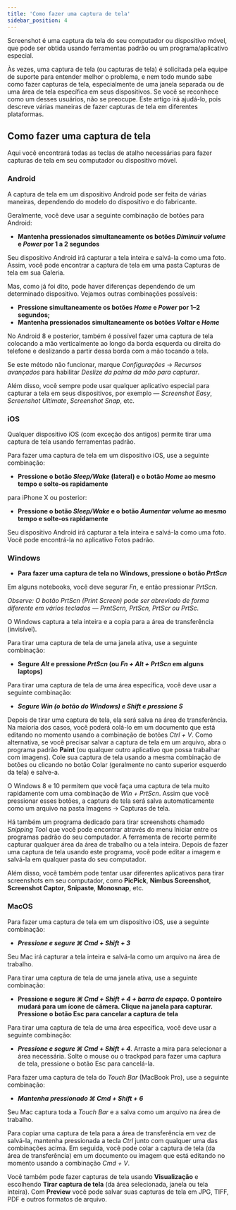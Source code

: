 ```yaml
---
title: 'Como fazer uma captura de tela'
sidebar_position: 4
---
```


Screenshot é uma captura da tela do seu computador ou dispositivo móvel, que pode ser obtida usando ferramentas padrão ou um programa/aplicativo especial.

Às vezes, uma captura de tela (ou capturas de tela) é solicitada pela equipe de suporte para entender melhor o problema, e nem todo mundo sabe como fazer capturas de tela, especialmente de uma janela separada ou de uma área de tela específica em seus dispositivos. Se você se reconhece como um desses usuários, não se preocupe. Este artigo irá ajudá-lo, pois descreve várias maneiras de fazer capturas de tela em diferentes plataformas.

## Como fazer uma captura de tela

Aqui você encontrará todas as teclas de atalho necessárias para fazer capturas de tela em seu computador ou dispositivo móvel.

### Android

A captura de tela em um dispositivo Android pode ser feita de várias maneiras, dependendo do modelo do dispositivo e do fabricante.

Geralmente, você deve usar a seguinte combinação de botões para Android:

+ **Mantenha pressionados simultaneamente os botões *Diminuir volume* e *Power* por 1 a 2 segundos**

Seu dispositivo Android irá capturar a tela inteira e salvá-la como uma foto. Assim, você pode encontrar a captura de tela em uma pasta Capturas de tela em sua Galeria.

Mas, como já foi dito, pode haver diferenças dependendo de um determinado dispositivo. Vejamos outras combinações possíveis:

+ **Pressione simultaneamente os botões *Home* e *Power* por 1–2 segundos;**
+ **Mantenha pressionados simultaneamente os botões *Voltar* e *Home***

No Android 8 e posterior, também é possível fazer uma captura de tela colocando a mão verticalmente ao longo da borda esquerda ou direita do telefone e deslizando a partir dessa borda com a mão tocando a tela.

Se este método não funcionar, marque *Configurações* → *Recursos avançados* para habilitar *Deslize da palma da mão para capturar*.

Além disso, você sempre pode usar qualquer aplicativo especial para capturar a tela em seus dispositivos, por exemplo — *Screenshot Easy*, *Screenshot Ultimate*, *Screenshot Snap*, etc.

### iOS

Qualquer dispositivo iOS (com exceção dos antigos) permite tirar uma captura de tela usando ferramentas padrão.

Para fazer uma captura de tela em um dispositivo iOS, use a seguinte combinação:

+ **Pressione o botão *Sleep/Wake* (lateral) e o botão *Home* ao mesmo tempo e solte-os rapidamente**

para iPhone X ou posterior:

+ **Pressione o botão *Sleep/Wake* e o botão *Aumentar volume* ao mesmo tempo e solte-os rapidamente**

Seu dispositivo Android irá capturar a tela inteira e salvá-la como uma foto. Você pode encontrá-la no aplicativo Fotos padrão.

### Windows

+ **Para fazer uma captura de tela no Windows, pressione o botão *PrtScn***

Em alguns notebooks, você deve segurar *Fn*, e então pressionar *PrtScn*.

*Observe: O botão PrtScn (Print Screen) pode ser abreviado de forma diferente em vários teclados — PrntScrn, PrtScn, PrtScr ou PrtSc.*

O Windows captura a tela inteira e a copia para a área de transferência (invisível).

Para tirar uma captura de tela de uma janela ativa, use a seguinte combinação:

+ **Segure *Alt* e pressione *PrtScn* (ou *Fn + Alt + PrtScn* em alguns laptops)**

Para tirar uma captura de tela de uma área específica, você deve usar a seguinte combinação:

+ ***Segure *Win* (o botão do Windows) e *Shift* e pressione ***S******

Depois de tirar uma captura de tela, ela será salva na área de transferência. Na maioria dos casos, você poderá colá-lo em um documento que está editando no momento usando a combinação de botões *Ctrl + V*. Como alternativa, se você precisar salvar a captura de tela em um arquivo, abra o programa padrão **Paint** (ou qualquer outro aplicativo que possa trabalhar com imagens). Cole sua captura de tela usando a mesma combinação de botões ou clicando no botão Colar (geralmente no canto superior esquerdo da tela) e salve-a.

O Windows 8 e 10 permitem que você faça uma captura de tela muito rapidamente com uma combinação de *Win + PrtScn*. Assim que você pressionar esses botões, a captura de tela será salva automaticamente como um arquivo na pasta Imagens → Capturas de tela.

Há também um programa dedicado para tirar screenshots chamado *Snipping Tool* que você pode encontrar através do menu Iniciar entre os programas padrão do seu computador. A ferramenta de recorte permite capturar qualquer área da área de trabalho ou a tela inteira. Depois de fazer uma captura de tela usando este programa, você pode editar a imagem e salvá-la em qualquer pasta do seu computador.

Além disso, você também pode tentar usar diferentes aplicativos para tirar screenshots em seu computador, como **PicPick**, **Nimbus Screenshot**, **Screenshot Captor**, **Snipaste**, **Monosnap**, etc.

### MacOS

Para fazer uma captura de tela em um dispositivo iOS, use a seguinte combinação:

+ ***Pressione e segure ***⌘ Cmd + Shift + 3******

Seu Mac irá capturar a tela inteira e salvá-la como um arquivo na área de trabalho.

Para tirar uma captura de tela de uma janela ativa, use a seguinte combinação:

+ **Pressione e segure *⌘ Cmd + Shift + 4 + barra de espaço*.  O ponteiro mudará para um ícone de câmera. Clique na janela para capturar. Pressione o botão Esc para cancelar a captura de tela**

Para tirar uma captura de tela de uma área específica, você deve usar a seguinte combinação:

+ ***Pressione e segure ***⌘ Cmd + Shift + 4******. Arraste a mira para selecionar a área necessária. Solte o mouse ou o trackpad para fazer uma captura de tela, pressione o botão Esc para cancelá-la.

Para fazer uma captura de tela do *Touch Bar* (MacBook Pro), use a seguinte combinação:

+ ***Mantenha pressionado ***⌘ Cmd + Shift + 6******

Seu Mac captura toda a *Touch Bar* e a salva como um arquivo na área de trabalho.

Para copiar uma captura de tela para a área de transferência em vez de salvá-la, mantenha pressionada a tecla *Ctrl* junto com qualquer uma das combinações acima. Em seguida, você pode colar a captura de tela (da área de transferência) em um documento ou imagem que está editando no momento usando a combinação *Cmd + V*.

Você também pode fazer capturas de tela usando **Visualização** e escolhendo **Tirar captura de tela** (da área selecionada, janela ou tela inteira). Com **Preview** você pode salvar suas capturas de tela em JPG, TIFF, PDF e outros formatos de arquivo.

